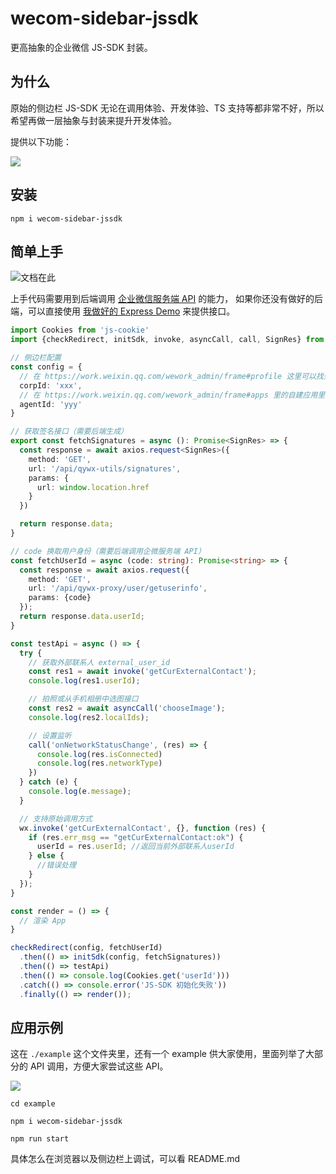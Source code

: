 # wecom-sidebar-jssdk

更高抽象的企业微信 JS-SDK 封装。

## 为什么

原始的侧边栏 JS-SDK 无论在调用体验、开发体验、TS 支持等都非常不好，所以希望再做一层抽象与封装来提升开发体验。

提供以下功能：

![](https://p6-juejin.byteimg.com/tos-cn-i-k3u1fbpfcp/666903d9236a4e93899a11ab9b3111d1~tplv-k3u1fbpfcp-watermark.image?)

## 安装

```shell
npm i wecom-sidebar-jssdk
```

## 简单上手

![文档在此](https://wecom-sidebar.github.io/)

上手代码需要用到后端调用 [企业微信服务端 API](https://work.weixin.qq.com/api/doc/90001/90143/91201) 的能力，
如果你还没有做好的后端，可以直接使用 [我做好的 Express Demo](https://github.com/wecom-sidebar/wecom-sidebar-express-tpl) 来提供接口。

```ts
import Cookies from 'js-cookie'
import {checkRedirect, initSdk, invoke, asyncCall, call, SignRes} from 'wecom-sidebar-jssdk';

// 侧边栏配置
const config = {
  // 在 https://work.weixin.qq.com/wework_admin/frame#profile 这里可以找到
  corpId: 'xxx',
  // 在 https://work.weixin.qq.com/wework_admin/frame#apps 里的自建应用里可以找到
  agentId: 'yyy'
}

// 获取签名接口（需要后端生成）
export const fetchSignatures = async (): Promise<SignRes> => {
  const response = await axios.request<SignRes>({
    method: 'GET',
    url: '/api/qywx-utils/signatures',
    params: {
      url: window.location.href
    }
  })

  return response.data;
}

// code 换取用户身份（需要后端调用企微服务端 API）
const fetchUserId = async (code: string): Promise<string> => {
  const response = await axios.request({
    method: 'GET',
    url: '/api/qywx-proxy/user/getuserinfo',
    params: {code}
  });
  return response.data.userId;
}

const testApi = async () => {
  try {
    // 获取外部联系人 external_user_id
    const res1 = await invoke('getCurExternalContact');
    console.log(res1.userId);

    // 拍照或从手机相册中选图接口
    const res2 = await asyncCall('chooseImage');
    console.log(res2.localIds);

    // 设置监听
    call('onNetworkStatusChange', (res) => {
      console.log(res.isConnected)
      console.log(res.networkType)
    })
  } catch (e) {
    console.log(e.message);
  }

  // 支持原始调用方式
  wx.invoke('getCurExternalContact', {}, function (res) {
    if (res.err_msg == "getCurExternalContact:ok") {
      userId = res.userId; //返回当前外部联系人userId
    } else {
      //错误处理
    }
  });
}

const render = () => {
  // 渲染 App
}

checkRedirect(config, fetchUserId)
  .then(() => initSdk(config, fetchSignatures))
  .then(() => testApi)
  .then(() => console.log(Cookies.get('userId')))
  .catch(() => console.error('JS-SDK 初始化失败'))
  .finally(() => render());
```

## 应用示例

这在 `./example` 这个文件夹里，还有一个 example 供大家使用，里面列举了大部分的 API 调用，方便大家尝试这些 API。

![](https://p1-juejin.byteimg.com/tos-cn-i-k3u1fbpfcp/9f3dc28b48fd4a04870b9210d9d5278e~tplv-k3u1fbpfcp-watermark.image?)

```shell
cd example

npm i wecom-sidebar-jssdk

npm run start
```

具体怎么在浏览器以及侧边栏上调试，可以看 README.md
